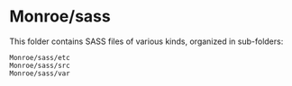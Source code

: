 # Monroe/sass

This folder contains SASS files of various kinds, organized in sub-folders:

    Monroe/sass/etc
    Monroe/sass/src
    Monroe/sass/var
